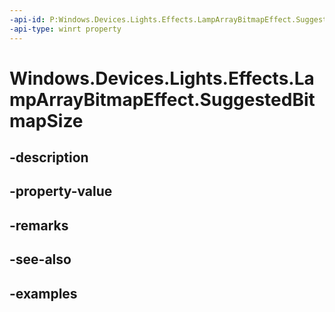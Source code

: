 ```yaml
---
-api-id: P:Windows.Devices.Lights.Effects.LampArrayBitmapEffect.SuggestedBitmapSize
-api-type: winrt property
---
```


<!-- Property syntax.
public Size SuggestedBitmapSize { get; }
-->

# Windows.Devices.Lights.Effects.LampArrayBitmapEffect.SuggestedBitmapSize

## -description

## -property-value

## -remarks

## -see-also

## -examples


